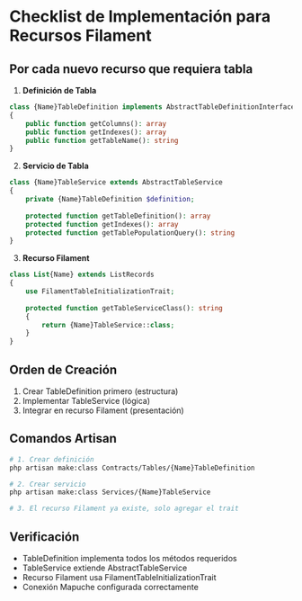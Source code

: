 # Checklist de Implementación para Recursos Filament

## Por cada nuevo recurso que requiera tabla

1. **Definición de Tabla**

```php
class {Name}TableDefinition implements AbstractTableDefinitionInterface
{
    public function getColumns(): array
    public function getIndexes(): array 
    public function getTableName(): string
}
```

2. **Servicio de Tabla**

```php
class {Name}TableService extends AbstractTableService
{
    private {Name}TableDefinition $definition;
    
    protected function getTableDefinition(): array
    protected function getIndexes(): array
    protected function getTablePopulationQuery(): string
}
```

3. **Recurso Filament**

```php
class List{Name} extends ListRecords
{
    use FilamentTableInitializationTrait;
    
    protected function getTableServiceClass(): string
    {
        return {Name}TableService::class;
    }
}
```

## Orden de Creación

1. Crear TableDefinition primero (estructura)
2. Implementar TableService (lógica)
3. Integrar en recurso Filament (presentación)

## Comandos Artisan

```bash
# 1. Crear definición
php artisan make:class Contracts/Tables/{Name}TableDefinition

# 2. Crear servicio
php artisan make:class Services/{Name}TableService

# 3. El recurso Filament ya existe, solo agregar el trait
```

## Verificación

* TableDefinition implementa todos los métodos requeridos
* TableService extiende AbstractTableService
* Recurso Filament usa FilamentTableInitializationTrait
* Conexión Mapuche configurada correctamente
